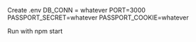 Create .env
    DB_CONN = whatever
    PORT=3000
    PASSPORT_SECRET=whatever
    PASSPORT_COOKIE=whatever

Run with npm start